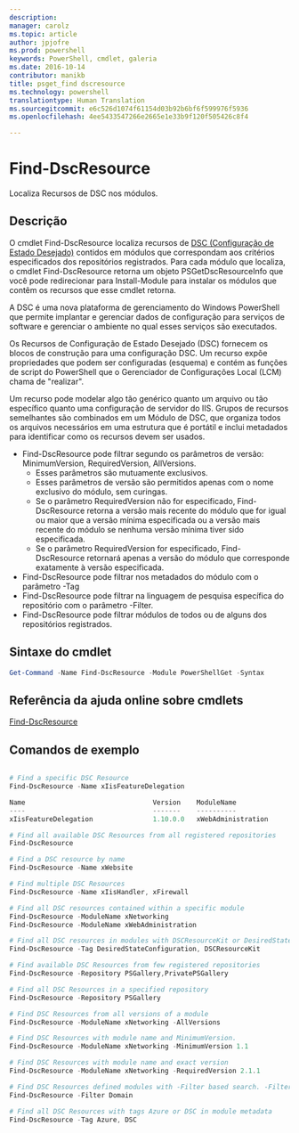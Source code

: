 ```yaml
---
description: 
manager: carolz
ms.topic: article
author: jpjofre
ms.prod: powershell
keywords: PowerShell, cmdlet, galeria
ms.date: 2016-10-14
contributor: manikb
title: psget_find dscresource
ms.technology: powershell
translationtype: Human Translation
ms.sourcegitcommit: e6c526d1074f61154d03b92b6bf6f599976f5936
ms.openlocfilehash: 4ee5433547266e2665e1e33b9f120f505426c8f4

---
```


# Find-DscResource

Localiza Recursos de DSC nos módulos.

## Descrição

O cmdlet Find-DscResource localiza recursos de [DSC (Configuração de Estado Desejado)](https://msdn.microsoft.com/en-us/PowerShell/dsc/overview) contidos em módulos que correspondam aos critérios especificados dos repositórios registrados.
Para cada módulo que localiza, o cmdlet Find-DscResource retorna um objeto PSGetDscResourceInfo que você pode redirecionar para Install-Module para instalar os módulos que contêm os recursos que esse cmdlet retorna.

A DSC é uma nova plataforma de gerenciamento do Windows PowerShell que permite implantar e gerenciar dados de configuração para serviços de software e gerenciar o ambiente no qual esses serviços são executados.

Os Recursos de Configuração de Estado Desejado (DSC) fornecem os blocos de construção para uma configuração DSC. Um recurso expõe propriedades que podem ser configuradas (esquema) e contém as funções de script do PowerShell que o Gerenciador de Configurações Local (LCM) chama de "realizar".

Um recurso pode modelar algo tão genérico quanto um arquivo ou tão específico quanto uma configuração de servidor do IIS. Grupos de recursos semelhantes são combinados em um Módulo de DSC, que organiza todos os arquivos necessários em uma estrutura que é portátil e inclui metadados para identificar como os recursos devem ser usados.

- Find-DscResource pode filtrar segundo os parâmetros de versão: MinimumVersion, RequiredVersion, AllVersions.
  - Esses parâmetros são mutuamente exclusivos.
  - Esses parâmetros de versão são permitidos apenas com o nome exclusivo do módulo, sem curingas.
  - Se o parâmetro RequiredVersion não for especificado, Find-DscResource retorna a versão mais recente do módulo que for igual ou maior que a versão mínima especificada ou a versão mais recente do módulo se nenhuma versão mínima tiver sido especificada.
  - Se o parâmetro RequiredVersion for especificado, Find-DscResource retornará apenas a versão do módulo que corresponde exatamente à versão especificada.
- Find-DscResource pode filtrar nos metadados do módulo com o parâmetro -Tag
- Find-DscResource pode filtrar na linguagem de pesquisa específica do repositório com o parâmetro -Filter.
- Find-DscResource pode filtrar módulos de todos ou de alguns dos repositórios registrados.

## Sintaxe do cmdlet
```powershell
Get-Command -Name Find-DscResource -Module PowerShellGet -Syntax
```

## Referência da ajuda online sobre cmdlets

[Find-DscResource](http://go.microsoft.com/fwlink/?LinkId=517196)

## Comandos de exemplo
```powershell

# Find a specific DSC Resource
Find-DscResource -Name xIisFeatureDelegation

Name                                Version    ModuleName                          Repository
----                                -------    ----------                          ----------
xIisFeatureDelegation               1.10.0.0   xWebAdministration                  PSGallery

# Find all available DSC Resources from all registered repositories
Find-DscResource

# Find a DSC resource by name
Find-DscResource -Name xWebsite

# Find multiple DSC Resources
Find-DscResource -Name xIisHandler, xFirewall

# Find all DSC resources contained within a specific module
Find-DscResource -ModuleName xNetworking
Find-DscResource -ModuleName xWebAdministration

# Find all DSC resources in modules with DSCResourceKit or DesiredStateConfiguration
Find-DscResource -Tag DesiredStateConfiguration, DSCResourceKit

# Find available DSC Resources from few registered repositories
Find-DscResource -Repository PSGallery,PrivatePSGallery

# Find all DSC Resources in a specified repository
Find-DscResource -Repository PSGallery

# Find DSC Resources from all versions of a module
Find-DscResource -ModuleName xNetworking -AllVersions

# Find DSC Resources with module name and MinimumVersion.
Find-DscResource -ModuleName xNetworking -MinimumVersion 1.1

# Find DSC Resources with module name and exact version
Find-DscResource -ModuleName xNetworking -RequiredVersion 2.1.1

# Find DSC Resources defined modules with -Filter based search. -Filter searches in description and module names
Find-DscResource -Filter Domain

# Find all DSC Resources with tags Azure or DSC in module metadata
Find-DscResource -Tag Azure, DSC

```




<!--HONumber=Oct16_HO2-->


